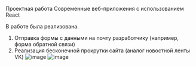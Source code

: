 Проектная работа
Современные веб-приложения с использованием React

В работе была реализована.
1.	Отправка формы с данными на почту разработчику (например, форма обратной связи)
2.	Реализация бесконечной прокрутки сайта (аналог новостной ленты VK)
![image](https://github.com/Kamilla191/project/assets/125182549/ab39f7ee-a128-42f1-8248-2d73b376a9ec)
![image](https://github.com/Kamilla191/project/assets/125182549/791b8450-e5be-4154-b91e-64e5aae96966)


